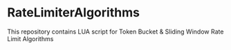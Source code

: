 # RateLimiterAlgorithms
This repository contains LUA script for Token Bucket &amp; Sliding Window Rate Limit Algorithms
